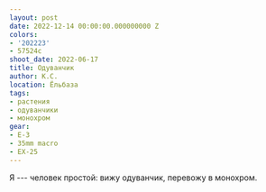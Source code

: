 ```yaml
---
layout: post
date: 2022-12-14 00:00:00.000000000 Z
colors:
- '202223'
- 57524c
shoot_date: 2022-06-17
title: Одуванчик
author: К.С.
location: Ёльбаза
tags:
- растения
- одуванчики
- монохром
gear:
- E-3
- 35mm macro
- EX-25
---
```

Я --- человек простой: вижу одуванчик, перевожу в монохром.

